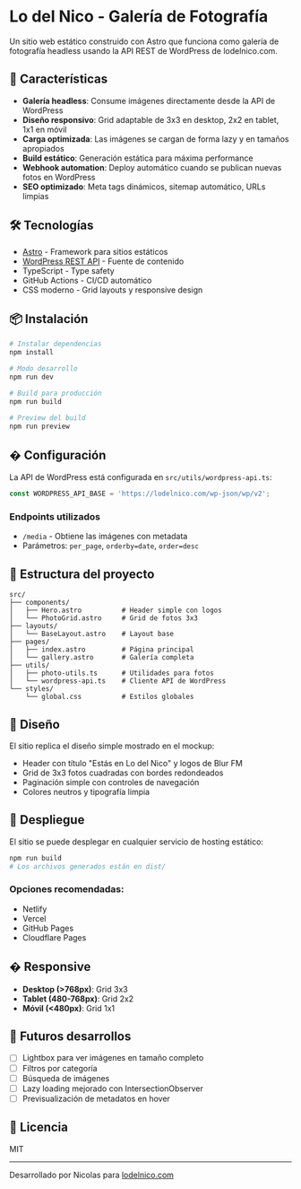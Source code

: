 # Lo del Nico - Galería de Fotografía

Un sitio web estático construido con Astro que funciona como galería de fotografía headless usando la API REST de WordPress de lodelnico.com.

## 🚀 Características

- **Galería headless**: Consume imágenes directamente desde la API de WordPress
- **Diseño responsivo**: Grid adaptable de 3x3 en desktop, 2x2 en tablet, 1x1 en móvil
- **Carga optimizada**: Las imágenes se cargan de forma lazy y en tamaños apropiados
- **Build estático**: Generación estática para máxima performance
- **Webhook automation**: Deploy automático cuando se publican nuevas fotos en WordPress
- **SEO optimizado**: Meta tags dinámicos, sitemap automático, URLs limpias

## 🛠️ Tecnologías

- [Astro](https://astro.build/) - Framework para sitios estáticos
- [WordPress REST API](https://developer.wordpress.org/rest-api/) - Fuente de contenido
- TypeScript - Type safety
- GitHub Actions - CI/CD automático
- CSS moderno - Grid layouts y responsive design

## 📦 Instalación

```bash
# Instalar dependencias
npm install

# Modo desarrollo
npm run dev

# Build para producción
npm run build

# Preview del build
npm run preview
```

## � Configuración

La API de WordPress está configurada en `src/utils/wordpress-api.ts`:

```typescript
const WORDPRESS_API_BASE = 'https://lodelnico.com/wp-json/wp/v2';
```

### Endpoints utilizados

- `/media` - Obtiene las imágenes con metadata
- Parámetros: `per_page`, `orderby=date`, `order=desc`

## 📁 Estructura del proyecto

```
src/
├── components/
│   ├── Hero.astro          # Header simple con logos
│   └── PhotoGrid.astro     # Grid de fotos 3x3
├── layouts/
│   └── BaseLayout.astro    # Layout base
├── pages/
│   ├── index.astro         # Página principal
│   └── gallery.astro       # Galería completa
├── utils/
│   ├── photo-utils.ts      # Utilidades para fotos
│   └── wordpress-api.ts    # Cliente API de WordPress
└── styles/
    └── global.css          # Estilos globales
```

## 🎨 Diseño

El sitio replica el diseño simple mostrado en el mockup:

- Header con título "Estás en Lo del Nico" y logos de Blur FM
- Grid de 3x3 fotos cuadradas con bordes redondeados
- Paginación simple con controles de navegación
- Colores neutros y tipografía limpia

## 🚀 Despliegue

El sitio se puede desplegar en cualquier servicio de hosting estático:

```bash
npm run build
# Los archivos generados están en dist/
```

### Opciones recomendadas:
- Netlify
- Vercel  
- GitHub Pages
- Cloudflare Pages

## � Responsive

- **Desktop (>768px)**: Grid 3x3
- **Tablet (480-768px)**: Grid 2x2  
- **Móvil (<480px)**: Grid 1x1

## 🔄 Futuros desarrollos

- [ ] Lightbox para ver imágenes en tamaño completo
- [ ] Filtros por categoría
- [ ] Búsqueda de imágenes
- [ ] Lazy loading mejorado con IntersectionObserver
- [ ] Previsualización de metadatos en hover

## 📄 Licencia

MIT

---

Desarrollado por Nicolas para [lodelnico.com](https://lodelnico.com)

